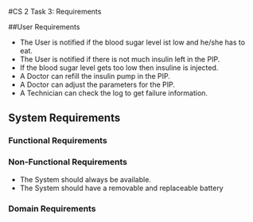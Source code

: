 #CS 2 Task 3: Requirements

##User Requirements
 - The User is notified if the blood sugar level ist low and he/she has to eat.
 - The User is notified if there is not much insulin left in the PIP.
 - If the blood sugar level gets too low then insuline is injected.
 - A Doctor can refill the insulin pump in the PIP.
 - A Doctor can adjust the parameters for the PIP.
 - A Technician can check the log to get failure information.

 ## System Requirements

 ### Functional Requirements

 ### Non-Functional Requirements
 - The System should always be available.
 - The System should have a removable and replaceable battery
 
 ### Domain Requirements
